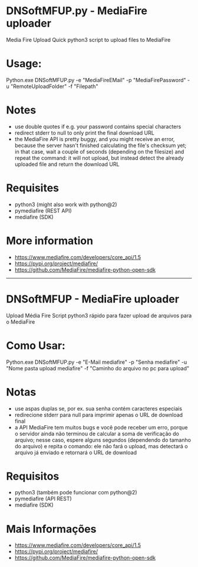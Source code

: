 # DNSoftMFUP.py - MediaFire uploader
Media Fire Upload
Quick python3 script to upload files to MediaFire

# Usage:
Python.exe DNSoftMFUP.py -e "MediaFireEMail" -p "MediaFirePassword" -u "RemoteUploadFolder" -f "Filepath"

# Notes
* use double quotes if e.g. your password contains special characters
* redirect stderr to null to only print the final download URL
* the MediaFire API is pretty buggy, and you might receive an error, because the server hasn't finished calculating the file's checksum yet; in that case, wait a couple of seconds (depending on the filesize) and repeat the command: it will not upload, but instead detect the already uploaded file and return the download URL

# Requisites
* python3 (might also work with python@2)
* pymediafire (REST API)
* mediafire (SDK)

# More information
* https://www.mediafire.com/developers/core_api/1.5
* https://pypi.org/project/mediafire/
* https://github.com/MediaFire/mediafire-python-open-sdk


---------------------------------------------------------------------------------------------------------------------

# DNSoftMFUP - MediaFire uploader
Upload Média Fire
Script python3 rápido para fazer upload de arquivos para o MediaFire

# Como Usar:
Python.exe DNSoftMFUP.py -e "E-Mail mediafire" -p "Senha mediafire" -u "Nome pasta upload mediafire" -f "Caminho do arquivo no pc para upload"

# Notas
* use aspas duplas se, por ex. sua senha contém caracteres especiais
* redirecione stderr para null para imprimir apenas o URL de download final
* a API MediaFire tem muitos bugs e você pode receber um erro, porque o servidor ainda não terminou de calcular a soma de verificação do arquivo; nesse caso, espere alguns segundos (dependendo do tamanho do arquivo) e repita o comando: ele não fará o upload, mas detectará o arquivo já enviado e retornará o URL de download

# Requisitos
* python3 (também pode funcionar com python@2)
* pymediafire (API REST)
* mediafire (SDK)

# Mais Informações
* https://www.mediafire.com/developers/core_api/1.5
* https://pypi.org/project/mediafire/
* https://github.com/MediaFire/mediafire-python-open-sdk
